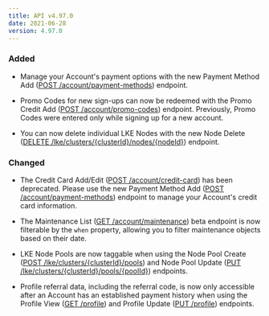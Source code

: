 ```yaml
---
title: API v4.97.0
date: 2021-06-28
version: 4.97.0
---
```


### Added

- Manage your Account's payment options with the new Payment Method Add ([POST /account/payment-methods](https://www.linode.com/docs/api/account/#payment-method-add)) endpoint.

- Promo Codes for new sign-ups can now be redeemed with the Promo Credit Add ([POST /account/promo-codes](https://www.linode.com/docs/api/account/#promo-credit-add)) endpoint. Previously, Promo Codes were entered only while signing up for a new account.

- You can now delete individual LKE Nodes with the new Node Delete ([DELETE /lke/clusters/{clusterId}/nodes/{nodeId}](https://www.linode.com/docs/api/linode-kubernetes-engine-lke/#node-delete)) endpoint.

### Changed

- The Credit Card Add/Edit ([POST /account/credit-card](https://www.linode.com/docs/api/account/#credit-card-addedit)) has been deprecated. Please use the new Payment Method Add ([POST /account/payment-methods](https://www.linode.com/docs/api/account/#payment-method-add)) endpoint to manage your Account's credit card information.

- The Maintenance List ([GET /account/maintenance](https://www.linode.com/docs/api/account/#maintenance-list)) beta endpoint is now filterable by the `when` property, allowing you to filter maintenance objects based on their date.

- LKE Node Pools are now taggable when using the Node Pool Create ([POST /lke/clusters/{clusterId}/pools](https://www.linode.com/docs/api/linode-kubernetes-engine-lke/#node-pool-create)) and Node Pool Update ([PUT /lke/clusters/{clusterId}/pools/{poolId}](https://www.linode.com/docs/api/linode-kubernetes-engine-lke/#node-pool-update)) endpoints.

- Profile referral data, including the referral code, is now only accessible after an Account has an established payment history when using the Profile View ([GET /profile](https://www.linode.com/docs/api/profile/#profile-view)) and Profile Update ([PUT /profile](https://www.linode.com/docs/api/profile/#profile-update)) endpoints.